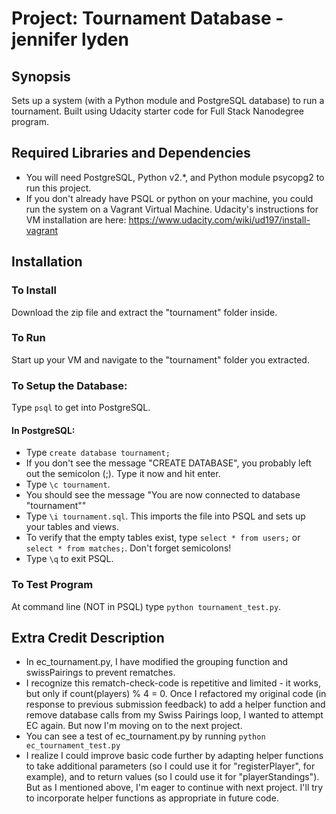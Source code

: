 # Project: Tournament Database  - jennifer lyden

## Synopsis
Sets up a system (with a Python module and PostgreSQL database) to run a tournament. Built using Udacity starter code for Full Stack Nanodegree program.

## Required Libraries and Dependencies
* You will need PostgreSQL, Python v2.*, and Python module psycopg2 to run this project.
* If you don't already have PSQL or python on your machine, you could run the system on a Vagrant Virtual Machine. Udacity's instructions for VM installation are here: https://www.udacity.com/wiki/ud197/install-vagrant

## Installation

### To Install
Download the zip file and extract the "tournament" folder inside.

### To Run
Start up your VM and navigate to the "tournament" folder you extracted.

### To Setup the Database:
Type `psql` to get into PostgreSQL.

#### In PostgreSQL:
* Type `create database tournament;`
* If you don't see the message "CREATE DATABASE", you probably left out the semicolon (;). Type it now and hit enter.
* Type `\c tournament`.
* You should see the message "You are now connected to database "tournament""
* Type `\i tournament.sql`. This imports the file into PSQL and sets up your tables and views.
* To verify that the empty tables exist, type `select * from users;` or `select * from matches;`. Don't forget semicolons!
* Type `\q` to exit PSQL.

### To Test Program
At command line (NOT in PSQL) type `python tournament_test.py`.

## Extra Credit Description
- In ec_tournament.py, I have modified the grouping function and swissPairings to prevent rematches. 
- I recognize this rematch-check-code is repetitive and limited - it works, but only if count(players) % 4 = 0. Once I refactored my original code (in response to previous submission feedback) to add a helper function and remove database calls from my Swiss Pairings loop, I wanted to attempt EC again. But now I'm moving on to the next project.
- You can see a test of ec_tournament.py by running `python ec_tournament_test.py`
- I realize I could improve basic code further by adapting helper functions to take additional parameters (so I could use it for "registerPlayer", for example), and to return values (so I could use it for "playerStandings"). But as I mentioned above, I'm eager to continue with next project. I'll try to incorporate helper functions as appropriate in future code.
